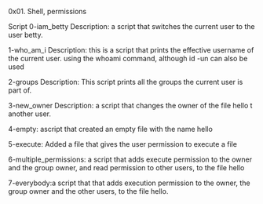 0x01. Shell, permissions

Script
0-iam_betty
Description: a script that switches the current user to the user betty.

1-who_am_i
Description: this is a script that prints the effective username of the current user.
using the whoami command, although id -un can also be used

2-groups
Description: This script prints all the groups the current user is part of.

3-new_owner
Description: a script that changes the owner of the file hello t another user.

4-empty: ascript that created an empty file with the name hello

5-execute: Added a file that gives the user permission to execute a file

6-multiple_permissions: a script that adds execute permission to the owner and the group owner, and read permission to other users, to the file hello

7-everybody:a script that that adds execution permission to the owner, the group owner and the other users, to the file hello.
